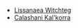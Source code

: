 - [Lissanaea Witchteg](Important%20Groups%20and%20Individuals/The%20Council%20of%20Summer/Lissanaea%20Witchteg.md) 
- [Calashani Kal'korra](Important%20Groups%20and%20Individuals/The%20Council%20of%20Summer/Calashani%20Kal'korra.md) 